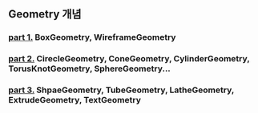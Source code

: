 ## Geometry 개념 
### <a href="">part 1.</a> BoxGeometry, WireframeGeometry 
### <a href="">part 2.</a> CirecleGeometry, ConeGeometry, CylinderGeometry, TorusKnotGeometry, SphereGeometry...
### <a href="">part 3.</a> ShpaeGeometry, TubeGeometry, LatheGeometry, ExtrudeGeometry, TextGeometry
